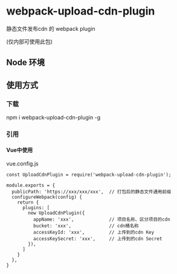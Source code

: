 # webpack-upload-cdn-plugin

静态文件发布cdn 的 webpack plugin

(仅内部可使用此包)

## Node 环境

## 使用方式

### 下载

npm i webpack-upload-cdn-plugin -g

### 引用

#### Vue中使用

vue.config.js

```
const UploadCdnPlugin = require('webpack-upload-cdn-plugin');

module.exports = {
  publicPath: 'https://xxx/xxx/xxx',  // 打包后的静态文件通用前缀
  configureWebpack(config) {
    return {
      plugins: [
        new UploadCdnPlugin({
          appName: 'xxx',             // 项目名称、区分项目的cdn
          bucket: 'xxx',              // cdn桶名称
          accessKeyId: 'xxx',         // 上传到的cdn Key
          accessKeySecret: 'xxx',     // 上传到的cdn Secret
        }),
      ]
    }
  },
}
```